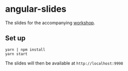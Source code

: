 # angular-slides

The slides for the accompanying [workshop][workshop].

## Set up

```
yarn | npm install
yarn start
```

The slides will then be available at `http://localhost:9998`

[workshop]: https://github.com/objectpartners/react-redux-workshop/
